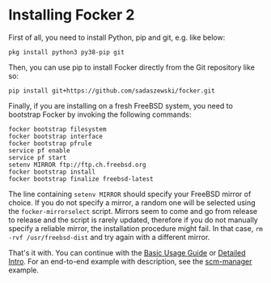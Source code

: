 # Installing Focker 2

First of all, you need to install Python, pip and git, e.g. like below:

```console
pkg install python3 py38-pip git
```

Then, you can use pip to install Focker directly from the Git repository like so:

```console
pip install git+https://github.com/sadaszewski/focker.git
```

Finally, if you are installing on a fresh FreeBSD system, you need to bootstrap Focker by invoking the following commands:

```console
focker bootstrap filesystem
focker bootstrap interface
focker bootstrap pfrule
service pf enable
service pf start
setenv MIRROR ftp://ftp.ch.freebsd.org
focker bootstrap install
focker bootstrap finalize freebsd-latest
```

The line containing `setenv MIRROR` should specify your FreeBSD mirror of choice. If you do not specify a mirror, a random one will be selected using the `focker-mirrorselect` script. Mirrors seem to come and go from release to release and the script is rarely updated, therefore if you do not manually specify a reliable mirror, the installation procedure might fail. In that case, `rm -rvf /usr/freebsd-dist` and try again with a different mirror.

That's it with. You can continue with the [Basic Usage Guide](../Basic_Usage_Guide.md) or [Detailed Intro](../Detailed_Intro.md). For an end-to-end example with description, see the [scm-manager](../../example/scm-manager/README.md) example.
